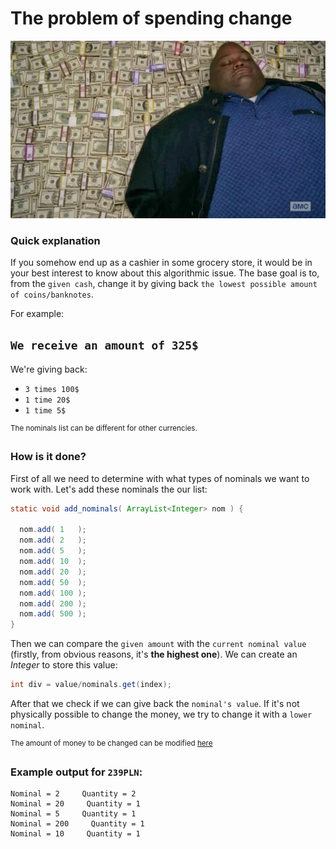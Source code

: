 # The problem of spending change

![Money](https://github.com/frieZZerr/Greedy-Algorithms/blob/main/Changer/money.jpg)

### Quick explanation

If you somehow end up as a cashier in some grocery store, it would be in your best interest to know about this algorithmic issue.
The base goal is to, from the `given cash`, change it by giving back `the lowest possible amount of coins/banknotes`.

For example:

`We receive an amount of 325$`
---
We're giving back:
- `3 times 100$`
- `1 time 20$`
- `1 time 5$`

<sup>The nominals list can be different for other currencies.</sup>

### How is it done?

First of all we need to determine with what types of nominals we want to work with. Let's add these nominals the our list:

```java
static void add_nominals( ArrayList<Integer> nom ) {

  nom.add( 1   );
  nom.add( 2   );
  nom.add( 5   );
  nom.add( 10  );
  nom.add( 20  );
  nom.add( 50  );
  nom.add( 100 );
  nom.add( 200 );
  nom.add( 500 );
}
```

Then we can compare the `given amount` with the `current nominal value` (firstly, from obvious reasons, it's **the highest one**).
We can create an _Integer_ to store this value:

```java
int div = value/nominals.get(index);
```

After that we check if we can give back the `nominal's value`. If it's not physically possible to change the money, we try to change it with a `lower nominal`.

<sup>The amount of money to be changed can be modified [here](https://github.com/frieZZerr/Greedy-Algorithms/blob/main/Changer/Changer.java#L77)</sup>

### Example output for `239PLN`:

```
Nominal = 2     Quantity = 2
Nominal = 20     Quantity = 1
Nominal = 5     Quantity = 1
Nominal = 200     Quantity = 1
Nominal = 10     Quantity = 1
```
